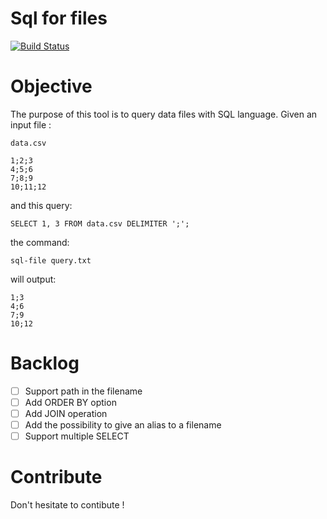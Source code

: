 Sql for files
=============

[![Build Status](https://img.shields.io/travis/LilMeyer/sql-for-files/master.svg?style=flat-square)](https://travis-ci.org/LilMeyer/sql-for-files)

# Objective

The purpose of this tool is to query data files with SQL language. Given an
input file :

`data.csv`
```
1;2;3
4;5;6
7;8;9
10;11;12
```

and this query:
```
SELECT 1, 3 FROM data.csv DELIMITER ';';
```

the command:
```
sql-file query.txt
```

will output:
```
1;3
4;6
7;9
10;12
```

# Backlog

 * [ ] Support path in the filename
 * [ ] Add ORDER BY option
 * [ ] Add JOIN operation
 * [ ] Add the possibility to give an alias to a filename
 * [ ] Support multiple SELECT

# Contribute

Don't hesitate to contibute !
